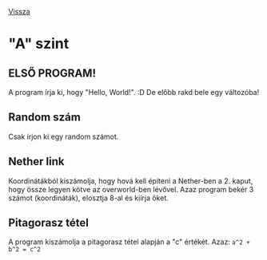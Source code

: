 [Vissza](../README.md)

# "A" szint

## ELSŐ PROGRAM!

A program írja ki, hogy "Hello, World!". :D De előbb rakd bele egy változóba!

## Random szám

Csak írjon ki egy random számot.

## Nether link

Koordinátákból kiszámolja, hogy hová kell építeni a Nether-ben a 2. kaput,
hogy össze legyen kötve az overworld-ben lévővel.
Azaz program bekér 3 számot (koordináták), elosztja 8-al és kiírja őket.


## Pitagorasz tétel

A program kiszámolja a pitagorasz tétel alapján a "c" értékét.
Azaz: `a^2 + b^2 = c^2`
